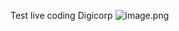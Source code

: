 Test live coding Digicorp
![image.png]( {https://github.com/nuraeni28/test-digicorp/blob/main/soal.png} )

